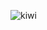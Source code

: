 ![kiwi](https://images.immediate.co.uk/production/volatile/sites/30/2020/02/Kiwi-fruits-582a07b.jpg?quality=90&resize=556,505)
